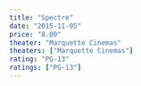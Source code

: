```yaml
---
title: "Spectre"
date: "2015-11-05"
price: "8.00"
theater: "Marquette Cinemas"
theaters: ["Marquette Cinemas"]
rating: "PG-13"
ratings: ["PG-13"]
---
```

